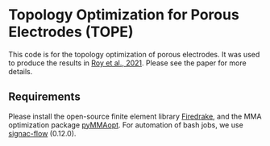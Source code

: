 # Topology Optimization for Porous Electrodes (TOPE) 

This code is for the topology optimization of porous electrodes. It was used to produce the results in [Roy et al., 2021](https://arxiv.org/abs/2111.12059). Please see the paper for more details.

## Requirements

Please install the open-source finite element library [Firedrake](https://www.firedrakeproject.org/download.html), and the MMA optimization package [pyMMAopt](https://github.com/LLNL/pyMMAopt). For automation of bash jobs, we use [signac-flow](https://github.com/glotzerlab/signac-flow) (0.12.0).
